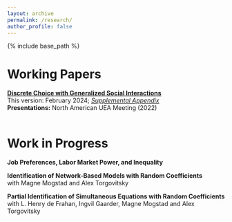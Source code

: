 ```yaml
---
layout: archive
permalink: /research/
author_profile: false
---
```


{% include base_path %}


Working Papers
======

[**Discrete Choice with Generalized Social Interactions**](/files/dcwgsi_paper.pdf)<br>
This version: February 2024; [*Supplemental Appendix*](/files/dcwgsi_supplement.pdf)<br>
**Presentations:** North American UEA Meeting (2022)
<br><br>

Work in Progress
======
**Job Preferences, Labor Market Power, and Inequality**<br>

**Identification of Network-Based Models with Random Coefficients**<br>
with Magne Mogstad and Alex Torgovitsky
<br>

**Partial Identification of Simultaneous Equations with Random Coefficients**<br>
with L. Henry de Frahan, Ingvil Gaarder, Magne Mogstad and Alex Torgovitsky
